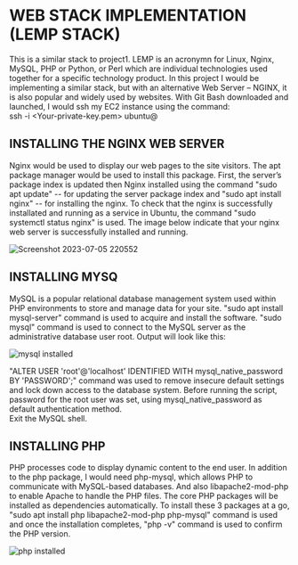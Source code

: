 # WEB STACK IMPLEMENTATION (LEMP STACK)
  This is a similar stack to project1. LEMP is an acronymn for Linux, Nginx, MySQL, PHP or Python, or Perl which are individual technologies used together for a specific technology product.
In this project I would be implementing a similar stack, but with an alternative Web Server – NGINX, it is also popular and widely used by websites.
With Git Bash downloaded and launched, I would ssh my EC2 instance using the command:  
ssh -i <Your-private-key.pem> ubuntu@<EC2-Public-IP-address>
## INSTALLING THE NGINX WEB SERVER
 Nginx would be used to display our web pages to the site visitors. The apt package manager would be used to install this package.
First, the server’s package index is updated then Nginx installed using the command "sudo apt update"  -- for updating the server package index and "sudo apt install nginx"  -- for installing the nginx.
To check that the nginx is successfully installated and running as a service in Ubuntu, the command "sudo systemctl status nginx" is used.
The image below indicate that your nginx web server is successfully installed and running.

![Screenshot 2023-07-05 220552](https://github.com/Saidat23/devops.pbl/assets/138054715/caf4a99a-d517-43cb-b4e3-7737062433c7)

## INSTALLING MYSQ
  MySQL is a popular relational database management system used within PHP environments to store and manage data for your site.
"sudo apt install mysql-server" command is used to acquire and install the software.
"sudo mysql" command is used to connect to the MySQL server as the administrative database user root.
 Output will look like this:
 
![mysql installed](https://github.com/Saidat23/devops.pbl/assets/138054715/36144c9f-6490-445b-ac37-6f6301b51f92)

"ALTER USER 'root'@'localhost' IDENTIFIED WITH mysql_native_password BY 'PASSWORD';" command was used to remove insecure default settings and lock down access to the database system. Before running the script, password for the root user was set, using mysql_native_password as default authentication method.  
Exit the MySQL shell.

## INSTALLING PHP
 PHP  processes code to display dynamic content to the end user. In addition to the php package, I would need php-mysql, which allows PHP to communicate with MySQL-based databases. And also libapache2-mod-php to enable Apache to handle the PHP files. The core PHP packages will be installed as dependencies automatically.
To install these 3 packages at a go, "sudo apt install php libapache2-mod-php php-mysql" command is used and once the installation completes, "php -v" command is used to confirm the PHP version.

![php installed](https://github.com/Saidat23/devops.pbl/assets/138054715/7632d4e1-604c-41c8-bb0d-bcbb669ea9c1)
